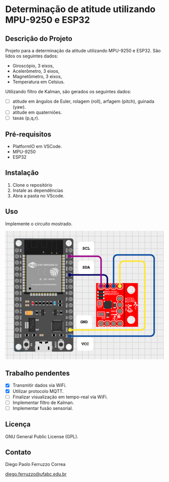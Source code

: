 # Determinação de atitude utilizando MPU-9250 e ESP32

## Descrição do Projeto

Projeto para a determinação da atitude utilizando MPU-9250 e ESP32. São lidos os seguintes  dados:

* Giroscópio, 3 eixos,
* Acelerômetro, 3 eixos,
* Magnetômetro, 3 eixos,
* Temperatura em Celsius.

Utilizando filtro de Kalman, são gerados os seguintes dados:

* [ ] atitude em ângulos de Euler, rolagem (roll), arfagem (pitch), guinada (yaw).
* [ ] atitude em quaterniões.
* [ ] taxas (p,q,r).

## Pré-requisitos

* PlatformIO em VSCode.
* MPU-9250
* ESP32

## Instalação

1. Clone o repositório
2. Instale as dependências
3. Abra a pasta no VScode.

## Uso

Implemente o circuito mostrado.

![Diagrama do circuito](circuit_diagram.png)

## Trabalho pendentes

* [x] Transmitir dados via WiFi.
* [x] Utilizar protocolo MQTT.
* [ ] Finalizar visualização em tempo-real via WiFi.
* [ ] Implementar filtro de Kalman.
* [ ] Implementar fusão sensorial.

## Licença

GNU General Public License (GPL).

## Contato

Diego Paolo Ferruzzo Correa

diego.ferruzzo@ufabc.edu.br
